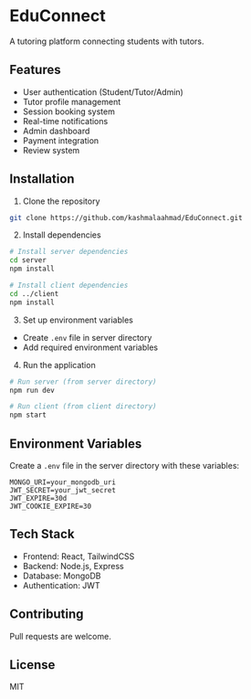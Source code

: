 # EduConnect

A tutoring platform connecting students with tutors.

## Features

- User authentication (Student/Tutor/Admin)
- Tutor profile management
- Session booking system
- Real-time notifications
- Admin dashboard
- Payment integration
- Review system

## Installation

1. Clone the repository
```bash
git clone https://github.com/kashmalaahmad/EduConnect.git
```

2. Install dependencies
```bash
# Install server dependencies
cd server
npm install

# Install client dependencies
cd ../client
npm install
```

3. Set up environment variables
- Create `.env` file in server directory
- Add required environment variables

4. Run the application
```bash
# Run server (from server directory)
npm run dev

# Run client (from client directory)
npm start
```

## Environment Variables

Create a `.env` file in the server directory with these variables:

```env
MONGO_URI=your_mongodb_uri
JWT_SECRET=your_jwt_secret
JWT_EXPIRE=30d
JWT_COOKIE_EXPIRE=30
```

## Tech Stack

- Frontend: React, TailwindCSS
- Backend: Node.js, Express
- Database: MongoDB
- Authentication: JWT

## Contributing

Pull requests are welcome.

## License

MIT

